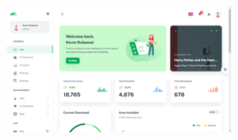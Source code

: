 <img src="https://raw.githubusercontent.com/Lelegoyeng/dashboard-admin/main/dashboard.png" alt="Alt text" title="Optional title">
